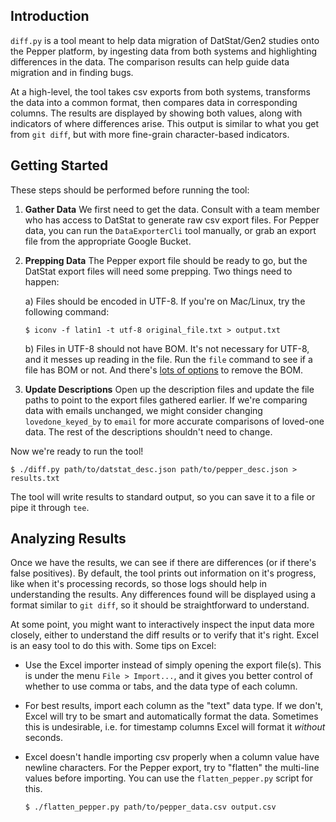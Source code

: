 ## Introduction

`diff.py` is a tool meant to help data migration of DatStat/Gen2 studies onto
the Pepper platform, by ingesting data from both systems and highlighting
differences in the data. The comparison results can help guide data migration
and in finding bugs.

At a high-level, the tool takes csv exports from both systems, transforms the
data into a common format, then compares data in corresponding columns. The
results are displayed by showing both values, along with indicators of where
differences arise. This output is similar to what you get from `git diff`, but
with more fine-grain character-based indicators.

## Getting Started

These steps should be performed before running the tool:

1. **Gather Data** We first need to get the data. Consult with a team member
   who has access to DatStat to generate raw csv export files. For Pepper data,
   you can run the `DataExporterCli` tool manually, or grab an export file from
   the appropriate Google Bucket.

2. **Prepping Data** The Pepper export file should be ready to go, but the
   DatStat export files will need some prepping. Two things need to happen:

    a) Files should be encoded in UTF-8. If you're on Mac/Linux, try the
    following command:

    ```
    $ iconv -f latin1 -t utf-8 original_file.txt > output.txt
    ```

    b) Files in UTF-8 should not have BOM. It's not necessary for UTF-8, and it
    messes up reading in the file. Run the `file` command to see if a file has
    BOM or not. And there's [lots of options][rm-bom] to remove the BOM.

3. **Update Descriptions** Open up the description files and update the file
   paths to point to the export files gathered earlier. If we're comparing data
   with emails unchanged, we might consider changing `lovedone_keyed_by` to
   `email` for more accurate comparisons of loved-one data. The rest of the
   descriptions shouldn't need to change.

Now we're ready to run the tool!

```
$ ./diff.py path/to/datstat_desc.json path/to/pepper_desc.json > results.txt
```

The tool will write results to standard output, so you can save it to a file or
pipe it through `tee`.

## Analyzing Results

Once we have the results, we can see if there are differences (or if there's
false positives). By default, the tool prints out information on it's progress,
like when it's processing records, so those logs should help in understanding
the results. Any differences found will be displayed using a format similar to
`git diff`, so it should be straightforward to understand.

At some point, you might want to interactively inspect the input data more
closely, either to understand the diff results or to verify that it's right.
Excel is an easy tool to do this with. Some tips on Excel:

* Use the Excel importer instead of simply opening the export file(s). This is
  under the menu `File > Import...`, and it gives you better control of whether
  to use comma or tabs, and the data type of each column.

* For best results, import each column as the "text" data type. If we don't,
  Excel will try to be smart and automatically format the data. Sometimes this
  is undesirable, i.e. for timestamp columns Excel will format it _without_
  seconds.

* Excel doesn't handle importing csv properly when a column value have newline
  characters. For the Pepper export, try to "flatten" the multi-line values
  before importing. You can use the `flatten_pepper.py` script for this.

  ```
  $ ./flatten_pepper.py path/to/pepper_data.csv output.csv
  ```

[rm-bom]: https://unix.stackexchange.com/questions/381230/how-can-i-remove-the-bom-from-a-utf-8-file
